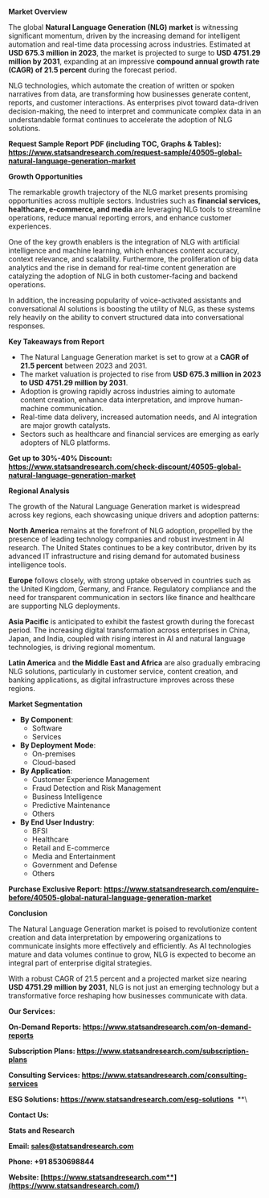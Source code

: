﻿**Market Overview**

The global **Natural Language Generation (NLG) market** is witnessing significant momentum, driven by the increasing demand for intelligent automation and real-time data processing across industries. Estimated at **USD 675.3 million in 2023**, the market is projected to surge to **USD 4751.29 million by 2031**, expanding at an impressive **compound annual growth rate (CAGR) of 21.5 percent** during the forecast period.

NLG technologies, which automate the creation of written or spoken narratives from data, are transforming how businesses generate content, reports, and customer interactions. As enterprises pivot toward data-driven decision-making, the need to interpret and communicate complex data in an understandable format continues to accelerate the adoption of NLG solutions.

**Request Sample Report PDF (including TOC, Graphs & Tables): <https://www.statsandresearch.com/request-sample/40505-global-natural-language-generation-market>**

**Growth Opportunities**

The remarkable growth trajectory of the NLG market presents promising opportunities across multiple sectors. Industries such as **financial services, healthcare, e-commerce, and media** are leveraging NLG tools to streamline operations, reduce manual reporting errors, and enhance customer experiences.

One of the key growth enablers is the integration of NLG with artificial intelligence and machine learning, which enhances content accuracy, context relevance, and scalability. Furthermore, the proliferation of big data analytics and the rise in demand for real-time content generation are catalyzing the adoption of NLG in both customer-facing and backend operations.

In addition, the increasing popularity of voice-activated assistants and conversational AI solutions is boosting the utility of NLG, as these systems rely heavily on the ability to convert structured data into conversational responses.

**Key Takeaways from Report**

- The Natural Language Generation market is set to grow at a **CAGR of 21.5 percent** between 2023 and 2031.
- The market valuation is projected to rise from **USD 675.3 million in 2023 to USD 4751.29 million by 2031**.
- Adoption is growing rapidly across industries aiming to automate content creation, enhance data interpretation, and improve human-machine communication.
- Real-time data delivery, increased automation needs, and AI integration are major growth catalysts.
- Sectors such as healthcare and financial services are emerging as early adopters of NLG platforms.

**Get up to 30%-40% Discount: <https://www.statsandresearch.com/check-discount/40505-global-natural-language-generation-market>**

**Regional Analysis**

The growth of the Natural Language Generation market is widespread across key regions, each showcasing unique drivers and adoption patterns:

**North America** remains at the forefront of NLG adoption, propelled by the presence of leading technology companies and robust investment in AI research. The United States continues to be a key contributor, driven by its advanced IT infrastructure and rising demand for automated business intelligence tools.

**Europe** follows closely, with strong uptake observed in countries such as the United Kingdom, Germany, and France. Regulatory compliance and the need for transparent communication in sectors like finance and healthcare are supporting NLG deployments.

**Asia Pacific** is anticipated to exhibit the fastest growth during the forecast period. The increasing digital transformation across enterprises in China, Japan, and India, coupled with rising interest in AI and natural language technologies, is driving regional momentum.

**Latin America** and **the Middle East and Africa** are also gradually embracing NLG solutions, particularly in customer service, content creation, and banking applications, as digital infrastructure improves across these regions.

**Market Segmentation**

- **By Component**:
  - Software
  - Services
- **By Deployment Mode**:
  - On-premises
  - Cloud-based
- **By Application**:
  - Customer Experience Management
  - Fraud Detection and Risk Management
  - Business Intelligence
  - Predictive Maintenance
  - Others
- **By End User Industry**:
  - BFSI
  - Healthcare
  - Retail and E-commerce
  - Media and Entertainment
  - Government and Defense
  - Others

**Purchase Exclusive Report: <https://www.statsandresearch.com/enquire-before/40505-global-natural-language-generation-market>**

**Conclusion**

The Natural Language Generation market is poised to revolutionize content creation and data interpretation by empowering organizations to communicate insights more effectively and efficiently. As AI technologies mature and data volumes continue to grow, NLG is expected to become an integral part of enterprise digital strategies.

With a robust CAGR of 21.5 percent and a projected market size nearing **USD 4751.29 million by 2031**, NLG is not just an emerging technology but a transformative force reshaping how businesses communicate with data.

**Our Services:** 

**On-Demand Reports: <https://www.statsandresearch.com/on-demand-reports>** 

**Subscription Plans: <https://www.statsandresearch.com/subscription-plans>** 

**Consulting Services: <https://www.statsandresearch.com/consulting-services>** 

**ESG Solutions: <https://www.statsandresearch.com/esg-solutions>** 
**\


**Contact Us:** 

**Stats and Research** 

**Email: <sales@statsandresearch.com>** 

**Phone: +91 8530698844** 

**Website: [https://www.statsandresearch.com**](https://www.statsandresearch.com/)**

